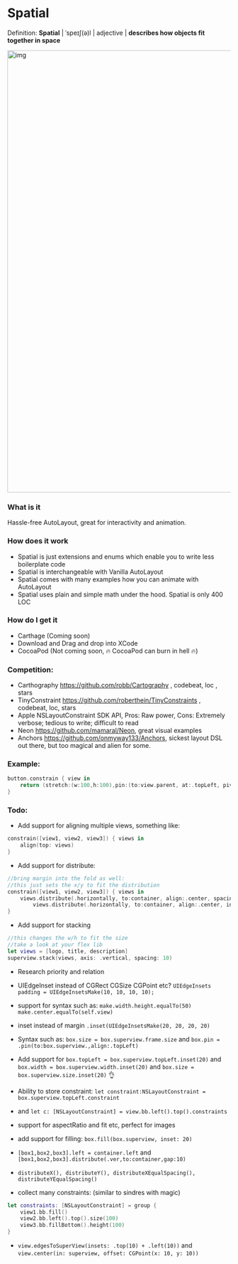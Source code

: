 # Spatial
Definition: **Spatial** | ˈspeɪʃ(ə)l | adjective | **describes how objects fit together in space**

<img width="995" alt="img" src="https://rawgit.com/stylekit/img/master/IMG_5168.JPG">

### What is it
Hassle-free AutoLayout, great for interactivity and animation.

### How does it work
- Spatial is just extensions and enums which enable you to write less boilerplate code
- Spatial is interchangeable with Vanilla AutoLayout
- Spatial comes with many examples how you can animate with AutoLayout
- Spatial uses plain and simple math under the hood. Spatial is only 400 LOC

### How do I get it
- Carthage (Coming soon)
- Download and Drag and drop into XCode
- CocoaPod (Not coming soon, 🔥 CocoaPod can burn in hell 🔥)

### Competition:
- Carthography https://github.com/robb/Cartography , codebeat, loc , stars
- TinyConstraint https://github.com/roberthein/TinyConstraints , codebeat, loc, stars
- Apple NSLayoutConstraint SDK API, Pros: Raw power, Cons: Extremely verbose; tedious to write; difficult to read
- Neon https://github.com/mamaral/Neon, great visual examples
- Anchors https://github.com/onmyway133/Anchors, sickest layout DSL out there, but too magical and alien for some.
### Example:

```swift
button.constrain { view in
	return (stretch:(w:100,h:100),pin:(to:view.parent, at:.topLeft, pivot:.topLeft,inset:UIEdgeInset))//x:.left, y:.top
}
```
### Todo:
- Add support for aligning multiple views, something like:

```swift
constrain([view1, view2, view3]) { views in
    align(top: views)
}
```

- Add support for distribute:

```swift
//bring margin into the fold as well:
//this just sets the x/y to fit the distribution
constrain([view1, view2, view3]) { views in
    views.distribute(.horizontally, to:container, align:.center, spacing:10, offset:CGPoint(x:0,y:0))//spacing
		views.distribute(.horizontally, to:container, align:.center, inset:10, offset:CGPoint(x:0,y:0))//pinned to sides
}
```

- Add support for stacking

```swift
//this changes the w/h to fit the size
//take a look at your flex lib
let views = [logo, title, description]
superview.stack(views, axis: .vertical, spacing: 10)
```

- Research priority and relation

- UIEdgeInset instead of CGRect CGSize CGPoint etc? `UIEdgeInsets padding = UIEdgeInsetsMake(10, 10, 10, 10);`

- support for syntax such as: `make.width.height.equalTo(50) make.center.equalTo(self.view)`

- inset instead of margin `.inset(UIEdgeInsetsMake(20, 20, 20, 20)`

- Syntax such as: `box.size = box.superview.frame.size` and `box.pin = .pin(to:box.superview.,align:.topLeft)`

- Add support for `box.topLeft = box.superview.topLeft.inset(20)` and `box.width = box.superview.width.inset(20)` and `box.size = box.superview.size.inset(20)` 👌

- Ability to store constraint: `let constraint:NSLayoutConstraint = box.superview.topLeft.constraint`

- and `let c: [NSLayoutConstraint] = view.bb.left().top().constraints`

- support for aspectRatio and fit etc, perfect for images

- add support for filling: `box.fill(box.superview, inset: 20)`

- `[box1,box2,box3].left = container.left` and `[box1,box2,box3].distribute(.ver,to:container,gap:10)`

- `distributeX(), distributeY(), distributeXEqualSpacing(), distributeYEqualSpacing()`

- collect many constraints:  (similar to sindres with magic)

```swift
let constraints: [NSLayoutConstraint] = group {
    view1.bb.fill()
    view2.bb.left().top().size(100)
    view3.bb.fillBottom().height(100)
}
```

- `view.edgesToSuperView(insets: .top(10) + .left(10))` and `view.center(in: superview, offset: CGPoint(x: 10, y: 10))`
